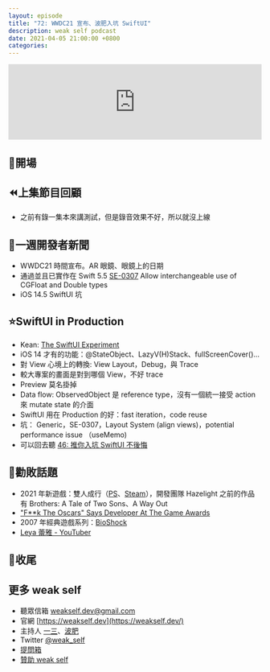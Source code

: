 ```yaml
---
layout: episode
title: "72: WWDC21 宣布、波肥入坑 SwiftUI"
description: weak self podcast
date: 2021-04-05 21:00:00 +0800
categories: 
---
```

<iframe src="https://www.listennotes.com/embedded/e/a0d20f9543bf4c178111e2554f8fa43a/" width="100%" style="width: 1px; min-width: 100%;" frameborder="0" scrolling="no" loading="lazy"></iframe>

## 👋開場

## ⏪上集節目回顧

- 之前有錄一集本來講測試，但是錄音效果不好，所以就沒上線

## 📰一週開發者新聞

- WWDC21 時間宣布。AR 眼鏡、眼鏡上的日期
- 通過並且已實作在 Swift 5.5 [SE-0307](https://github.com/apple/swift-evolution/blob/main/proposals/0307-allow-interchangeable-use-of-double-cgfloat-types.md) Allow interchangeable use of CGFloat and Double types
- iOS 14.5 SwiftUI 坑

## ⭐️SwiftUI in Production

- Kean: [The SwiftUI Experiment](https://kean.blog/post/swiftui-experiment)
- iOS 14 才有的功能：@StateObject、LazyV(H)Stack、fullScreenCover()...
- 對 View 心境上的轉換: View Layout，Debug，與 Trace
- 較大專案的畫面是對到哪個 View，不好 trace
- Preview 莫名掛掉
- Data flow: ObservedObject 是 reference type，沒有一個統一接受 action 來 mutate state 的介面
- SwiftUI 用在 Production 的好：fast iteration，code reuse
- 坑： Generic，SE-0307，Layout System (align views)，potential performance issue （useMemo)
- 可以回去聽 [46: 推你入坑 SwiftUI 不後悔](https://weakself.dev/episodes/46)

## 💸勸敗話題

- 2021 年新遊戲：雙人成行（[PS](https://www.playstation.com/zh-hant-tw/games/it-takes-two/)、[Steam](https://store.steampowered.com/app/1426210/_/?l=tchinese)），開發團隊 Hazelight 之前的作品有 Brothers: A Tale of Two Sons、A Way Out
- ["F**k The Oscars" Says Developer At The Game Awards](https://youtu.be/K21gbE30Cj0)
- 2007 年經典遊戲系列：[BioShock](https://zh.wikipedia.org/zh-tw/生化奇兵系列)
- [Leya 蕾雅 - YouTuber](https://youtube.com/channel/UCiXJjvsRQEyT06x3YUwueVw)

## 👋收尾

## 更多 weak self

- 聽眾信箱 [weakself.dev@gmail.com](mailto:weakself.dev@gmail.com)
- 官網 [https://weakself.dev](https://weakself.dev/)
- 主持人 [一三](https://twitter.com/ethanhuang13)、[波肥](https://twitter.com/PofatTseng)
- Twitter [@weak_self](https://twitter.com/weak_self)
- [提問箱](https://peing.net/zh-TW/weak_self)
- [贊助 weak self](https://weakself.dev/#donation)